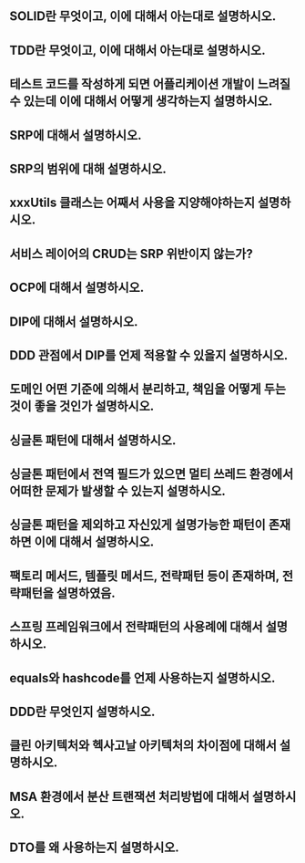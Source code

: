 ## SOLID란 무엇이고, 이에 대해서 아는대로 설명하시오.


## TDD란 무엇이고, 이에 대해서 아는대로 설명하시오.


## 테스트 코드를 작성하게 되면 어플리케이션 개발이 느려질 수 있는데 이에 대해서 어떻게 생각하는지 설명하시오. 


## SRP에 대해서 설명하시오.


## SRP의 범위에 대해 설명하시오.


## xxxUtils 클래스는 어째서 사용을 지양해야하는지 설명하시오.


## 서비스 레이어의 CRUD는 SRP 위반이지 않는가? 


## OCP에 대해서 설명하시오.


## DIP에 대해서 설명하시오.


## DDD 관점에서 DIP를 언제 적용할 수 있을지 설명하시오. 


## 도메인 어떤 기준에 의해서 분리하고, 책임을 어떻게 두는 것이 좋을 것인가 설명하시오.


## 싱글톤 패턴에 대해서 설명하시오.


## 싱글톤 패턴에서 전역 필드가 있으면 멀티 쓰레드 환경에서 어떠한 문제가 발생할 수 있는지 설명하시오.


## 싱글톤 패턴을 제외하고 자신있게 설명가능한 패턴이 존재하면 이에 대해서 설명하시오.


## 팩토리 메서드, 템플릿 메서드, 전략패턴 등이 존재하며, 전략패턴을 설명하였음.


## 스프링 프레임워크에서 전략패턴의 사용례에 대해서 설명하시오.


## equals와 hashcode를 언제 사용하는지 설명하시오. 


## DDD란 무엇인지 설명하시오. 


## 클린 아키텍처와 헥사고날 아키텍처의 차이점에 대해서 설명하시오.


## MSA 환경에서 분산 트랜잭션 처리방법에 대해서 설명하시오. 


## DTO를 왜 사용하는지 설명하시오. 


